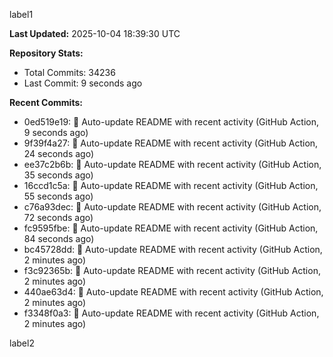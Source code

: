 
label1 
<!-- ACTIVITY_START -->
**Last Updated:** 2025-10-04 18:39:30 UTC

**Repository Stats:**
- Total Commits: 34236
- Last Commit: 9 seconds ago

**Recent Commits:**
- 0ed519e19: 🤖 Auto-update README with recent activity (GitHub Action, 9 seconds ago)
- 9f39f4a27: 🤖 Auto-update README with recent activity (GitHub Action, 24 seconds ago)
- ee37c2b6b: 🤖 Auto-update README with recent activity (GitHub Action, 35 seconds ago)
- 16ccd1c5a: 🤖 Auto-update README with recent activity (GitHub Action, 55 seconds ago)
- c76a93dec: 🤖 Auto-update README with recent activity (GitHub Action, 72 seconds ago)
- fc9595fbe: 🤖 Auto-update README with recent activity (GitHub Action, 84 seconds ago)
- bc45728dd: 🤖 Auto-update README with recent activity (GitHub Action, 2 minutes ago)
- f3c92365b: 🤖 Auto-update README with recent activity (GitHub Action, 2 minutes ago)
- 440ae63d4: 🤖 Auto-update README with recent activity (GitHub Action, 2 minutes ago)
- f3348f0a3: 🤖 Auto-update README with recent activity (GitHub Action, 2 minutes ago)
<!-- ACTIVITY_END -->

label2
